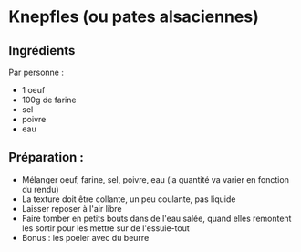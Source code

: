 # Knepfles (ou pates alsaciennes)

## Ingrédients

Par personne : 
- 1 oeuf
- 100g de farine
- sel
- poivre
- eau

## Préparation :
- Mélanger oeuf, farine, sel, poivre, eau (la quantité va varier en fonction du rendu)
- La texture doit être collante, un peu coulante, pas liquide
- Laisser reposer à l'air libre
- Faire tomber en petits bouts dans de l'eau salée, quand elles remontent les sortir pour les mettre sur de l'essuie-tout
- Bonus : les poeler avec du beurre
